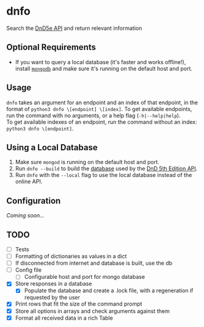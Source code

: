 # dnfo

Search the [DnD5e API](https://www.dnd5eapi.co) and return relevant information

## Optional Requirements

- If you want to query a local database (it's faster and works offline!),
install [`mongodb`](https://docs.mongodb.com/manual/installation/)
and make sure it's running on the default host and port.

## Usage

`dnfo` takes an argument for an endpoint and an index of that endpoint, in the
format of `python3 dnfo \[endpoint] \[index]`. To get available
endpoints, run the command with no arguments,
or a help flag \(`-h|--help|help`).  
To get available indexes of an endpoint, run the command without an index:
`python3 dnfo \[endpoint]`.

## Using a Local Database

1. Make sure `mongod` is running on the default host and port.
2. Run `dnfo --build` to build the [database](https://github.com/5e-bits/5e-database)
used by the [DnD 5th Edition API](https://www.dnd5eapi.co/).
3. Run `dnfo` with the `--local` flag to use the local database instead of the
online API.

## Configuration

*Coming soon...*

## TODO

- [ ] Tests
- [ ] Formatting of dictionaries as values in a dict
- [ ] If disconnected from internet and database is built, use the db
- [ ] Config file
  - [ ] Configurable host and port for mongo database
- [X] Store responses in a database
  - [X] Populate the database and create a .lock file, with a regeneration
if requested by the user
- [X] Print rows that fit the size of the command prompt
- [X] Store all options in arrays and check arguments against them
- [X] Format all received data in a rich Table
